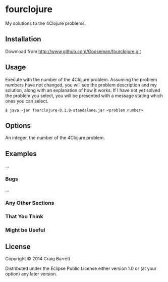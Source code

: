 # fourclojure

My solutions to the 4Clojure problems.

## Installation

Download from http://www.github.com/Gooseman/fourclojure.git

## Usage

Execute with the number of the 4Clojure problem.  Assuming the problem numbers have not changed, you will see the problem description and my solution, along with an explanation of how it works.  If I have not yet solved the problem you select, you will be presented with a message stating which ones you can select.

    $ java -jar fourclojure-0.1.0-standalone.jar <problem number>

## Options

An integer, the number of the 4Clojure problem.

## Examples

...

### Bugs

...

### Any Other Sections
### That You Think
### Might be Useful

## License

Copyright © 2014 Craig Barrett

Distributed under the Eclipse Public License either version 1.0 or (at
your option) any later version.
